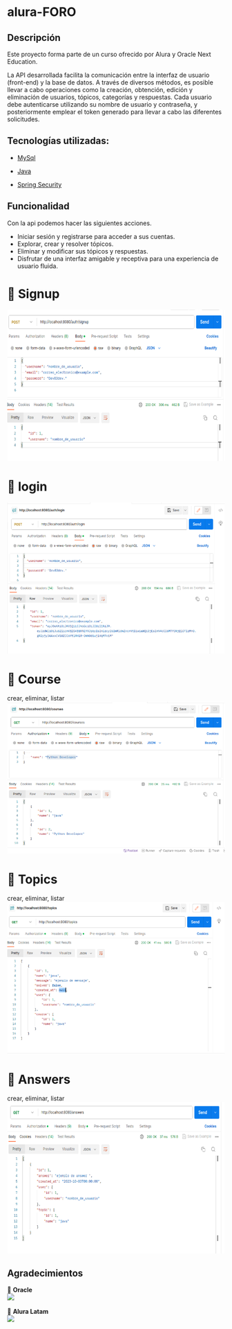 # alura-FORO


## Descripción
Este proyecto forma parte de un curso ofrecido por Alura y Oracle Next Education.

La API desarrollada facilita la comunicación entre la interfaz de usuario (front-end) y la base de datos. A través de diversos métodos, es posible llevar a cabo operaciones como la creación, obtención, edición y eliminación de usuarios, tópicos, categorías y respuestas. Cada usuario debe autenticarse utilizando su nombre de usuario y contraseña, y posteriormente emplear el token generado para llevar a cabo las diferentes solicitudes.

## Tecnologías utilizadas:

- [MySql](https://www.mysql.com/)
- [Java](https://www.java.com/en/)

- [Spring Security](https://start.spring.io/)

## Funcionalidad
Con la api podemos hacer las siguientes acciones.

- Iniciar sesión y registrarse para acceder a sus cuentas.
- Explorar, crear y resolver tópicos.
- Eliminar y modificar sus tópicos y respuestas.
- Disfrutar de una interfaz amigable y receptiva para una experiencia de usuario fluida.


<h1>🔐 Signup</h1>
  
 <img src="https://github.com/YupaTT/alura-FORO/blob/main/asset/signup.png"  width=800 height="350">

<h1>🔐 login</h1>

 <img src="https://github.com/YupaTT/alura-FORO/blob/main/asset/login.png"  width=800 height="350">

<h1>🔐 Course</h1>
 crear,  eliminar, listar
 <img src="https://github.com/YupaTT/alura-FORO/blob/main/asset/course.png"  width=800 height="350">

<h1>🔐 Topics</h1>
 crear,  eliminar, listar
 <img src="https://github.com/YupaTT/alura-FORO/blob/main/asset/topics.png"  width=800 height="350">

<h1>🔐 Answers</h1>
 crear,  eliminar, listar
 <img src="https://github.com/YupaTT/alura-FORO/blob/main/asset/answers.png"  width=800 height="350">



## Agradecimientos
🧡 <strong>Oracle</strong></br>
<a href="https://www.linkedin.com/company/oracle/" target="_blank">
<img src="https://img.shields.io/badge/-LinkedIn-%230077B5?style=for-the-badge&logo=linkedin&logoColor=white" target="_blank"></a>

💙 <strong>Alura Latam</strong></br>
<a href="https://www.linkedin.com/company/alura-latam/mycompany/" target="_blank">
<img src="https://img.shields.io/badge/-LinkedIn-%230077B5?style=for-the-badge&logo=linkedin&logoColor=white" target="_blank"></a>

